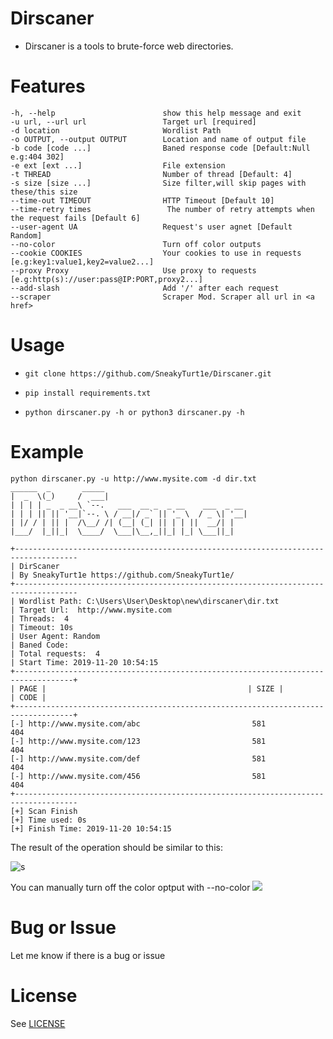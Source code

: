 # Dirscaner
- Dirscaner is a tools to brute-force web directories.


#  Features
    -h, --help                        show this help message and exit
    -u url, --url url                 Target url [required]
    -d location                       Wordlist Path
    -o OUTPUT, --output OUTPUT        Location and name of output file
    -b code [code ...]                Baned response code [Default:Null e.g:404 302]
    -e ext [ext ...]                  File extension
    -t THREAD                         Number of thread [Default: 4]
    -s size [size ...]                Size filter,will skip pages with these/this size
    --time-out TIMEOUT                HTTP Timeout [Default 10]
    --time-retry times                 The number of retry attempts when the request fails [Default 6]
    --user-agent UA                   Request's user agnet [Default Random]
    --no-color                        Turn off color outputs
    --cookie COOKIES                  Your cookies to use in requests [e.g:key1:value1,key2=value2...]
    --proxy Proxy                     Use proxy to requests 	[e.g:http(s)://user:pass@IP:PORT,proxy2...]
    --add-slash                       Add '/' after each request
    --scraper                         Scraper Mod. Scraper all url in <a href>

# Usage
-     git clone https://github.com/SneakyTurt1e/Dirscaner.git
-     pip install requirements.txt
-     python dirscaner.py -h or python3 dirscaner.py -h
# Example
    python dirscaner.py -u http://www.mysite.com -d dir.txt
    ______  _       _____
    |  _  \(_)     /  ___|
    | | | | _  _ __\ `--.   ___  __ _  _ __    ___  _ __
    | | | || || '__|`--. \ / __|/ _` || '_ \  / _ \| '__|
    | |/ / | || |  /\__/ /| (__| (_| || | | ||  __/| |
    |___/  |_||_|  \____/  \___|\__,_||_| |_| \___||_|
    
    +------------------------------------------------------------------------------------
    | DirScaner
    | By SneakyTurt1e https://github.com/SneakyTurt1e/
    +------------------------------------------------------------------------------------
    | Wordlist Path: C:\Users\User\Desktop\new\dirscaner\dir.txt
    | Target Url:  http://www.mysite.com
    | Threads:  4
    | Timeout: 10s
    | User Agent: Random
    | Baned Code:
    | Total requests:  4
    | Start Time: 2019-11-20 10:54:15
    +-----------------------------------------------------------------------------------+
    | PAGE |                                             | SIZE |                | CODE |
    +-----------------------------------------------------------------------------------+
    [-] http://www.mysite.com/abc                         581                      404
    [-] http://www.mysite.com/123                         581                      404
    [-] http://www.mysite.com/def                         581                      404
    [-] http://www.mysite.com/456                         581                      404
    +------------------------------------------------------------------------------------
    [+] Scan Finish
    [+] Time used: 0s
    [+] Finish Time: 2019-11-20 10:54:15

The result of the operation should be similar to this:

![s](https://s2.ax1x.com/2019/11/20/MWK8YR.png )


You can manually turn off the color optput with  --no-color
![](https://s2.ax1x.com/2019/11/20/MWQ6L8.png)

# Bug or Issue
Let me know if there is a bug or issue

# License
See [LICENSE](https://github.com/SneakyTurt1e/Dirscaner/blob/master/LICENSE "LICENSE")
